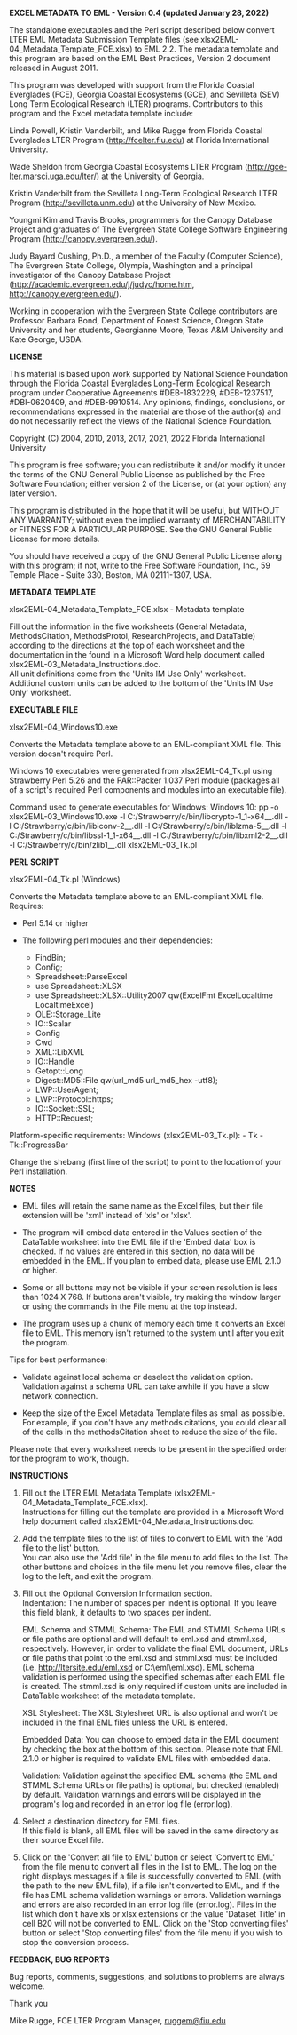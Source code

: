 **EXCEL METADATA TO EML - Version 0.4  (updated January 28, 2022)**

The standalone executables and the Perl script described below convert 
LTER EML Metadata Submission Template files (see xlsx2EML-04_Metadata_Template_FCE.xlsx) 
to EML 2.2.  The metadata template and this program are based on the 
EML Best Practices, Version 2 document released in August 2011. 

This program was developed with support from the Florida Coastal Everglades (FCE), 
Georgia Coastal Ecosystems (GCE), and Sevilleta (SEV) Long Term Ecological 
Research (LTER) programs.  Contributors to this program and the Excel metadata template 
include:

  Linda Powell, Kristin Vanderbilt, and Mike Rugge from Florida Coastal Everglades LTER Program 
  (http://fcelter.fiu.edu) at Florida International University.

  Wade Sheldon from Georgia Coastal Ecosystems LTER Program 
  (http://gce-lter.marsci.uga.edu/lter/) at the University of Georgia.

  Kristin Vanderbilt from the Sevilleta Long-Term Ecological Research LTER Program 
  (http://sevilleta.unm.edu) at the University of New Mexico.

  Youngmi Kim and Travis Brooks, programmers for the Canopy Database Project and graduates 
  of The Evergreen State College Software Engineering Program (http://canopy.evergreen.edu/).

  Judy Bayard Cushing, Ph.D., a member of the Faculty (Computer Science), The Evergreen State College, 
  Olympia, Washington and a principal investigator of the Canopy Database Project 
  (http://academic.evergreen.edu/j/judyc/home.htm, http://canopy.evergreen.edu/).

  Working in cooperation with the Evergreen State College contributors are Professor Barbara Bond, 
  Department of Forest Science, Oregon State University and her students, Georgianne Moore, 
  Texas A&M University and Kate George, USDA.


**LICENSE**

This material is based upon work supported by National Science Foundation
through the Florida Coastal Everglades Long-Term Ecological Research program
under Cooperative Agreements #DEB-1832229, #DEB-1237517, #DBI-0620409, and #DEB-9910514. Any opinions,
findings, conclusions, or recommendations expressed in the material are those
of the author(s) and do not necessarily reflect the views of the National
Science Foundation.

Copyright (C) 2004, 2010, 2013, 2017, 2021, 2022  Florida International University

This program is free software; you can redistribute it and/or
modify it under the terms of the GNU General Public License
as published by the Free Software Foundation; either version 2
of the License, or (at your option) any later version.

This program is distributed in the hope that it will be useful,
but WITHOUT ANY WARRANTY; without even the implied warranty of
MERCHANTABILITY or FITNESS FOR A PARTICULAR PURPOSE.  See the
GNU General Public License for more details.

You should have received a copy of the GNU General Public License
along with this program; if not, write to the Free Software
Foundation, Inc., 59 Temple Place - Suite 330, Boston, MA  02111-1307, USA.

**METADATA TEMPLATE**

xlsx2EML-04_Metadata_Template_FCE.xlsx - Metadata template

Fill out the information in the five worksheets (General Metadata, MethodsCitation, MethodsProtol,
ResearchProjects, and DataTable) according to the directions at the top of each worksheet and the 
documentation in the found in a Microsoft Word help document called xlsx2EML-03_Metadata_Instructions.doc.  
All unit definitions come from the 'Units IM Use Only' worksheet.  
Additional custom units can be added to the bottom of the 'Units IM Use Only' worksheet.  


**EXECUTABLE FILE**

xlsx2EML-04_Windows10.exe

Converts the Metadata template above to an EML-compliant XML file.
This version doesn't require Perl. 

Windows 10 executables were generated from xlsx2EML-04_Tk.pl using Strawberry Perl 5.26 and the 
PAR::Packer 1.037 Perl module (packages all of a script's required Perl components and modules into an 
executable file).  

Command used to generate executables for Windows:
Windows 10:
pp -o xlsx2EML-03_Windows10.exe -l C:/Strawberry/c/bin/libcrypto-1_1-x64__.dll -l C:/Strawberry/c/bin/libiconv-2__.dll -l C:/Strawberry/c/bin/liblzma-5__.dll -l C:/Strawberry/c/bin/libssl-1_1-x64__.dll -l C:/Strawberry/c/bin/libxml2-2__.dll -l C:/Strawberry/c/bin/zlib1__.dll xlsx2EML-03_Tk.pl      	        

**PERL SCRIPT**

xlsx2EML-04_Tk.pl (Windows)

Converts the Metadata template above to an EML-compliant XML file.
Requires:
- Perl 5.14 or higher

- The following perl modules and their dependencies:
	- FindBin;
	- Config;
	- Spreadsheet::ParseExcel
	- use Spreadsheet::XLSX
	- use Spreadsheet::XLSX::Utility2007 qw(ExcelFmt ExcelLocaltime LocaltimeExcel)
	- OLE::Storage_Lite
	- IO::Scalar
	- Config
	- Cwd
	- XML::LibXML
	- IO::Handle
	- Getopt::Long
	- Digest::MD5::File qw(url_md5 url_md5_hex -utf8);
	- LWP::UserAgent;
	- LWP::Protocol::https;
	- IO::Socket::SSL;
	- HTTP::Request;      

Platform-specific requirements:
Windows (xlsx2EML-03_Tk.pl):
	- Tk
	- Tk::ProgressBar

Change the shebang (first line of the script) to point to the location of your Perl installation.
    

**NOTES**

- EML files will retain the same name as the Excel files, but their file extension will be 'xml' instead of 'xls' or 'xlsx'. 

- The program will embed data entered in the Values section of the DataTable worksheet into the EML file if the 
'Embed data' box is checked.  If no values are entered in this section, no data will be embedded in the EML. 
If you plan to embed data, please use EML 2.1.0 or higher.

- Some or all buttons may not be visible if your screen resolution is less than 1024 X 768.  If buttons aren't
visible, try making the window larger or using the commands in the File menu at the top instead.

- The program uses up a chunk of memory each time it converts an Excel file to EML.  This memory isn't returned to
the system until after you exit the program.

Tips for best performance:

- Validate against local schema or deselect the validation option.  Validation against a schema URL can take 
awhile if you have a slow network connection.

- Keep the size of the Excel Metadata Template files as small as possible.  For example, if you don't have 
any methods citations, you could clear all of the cells in the methodsCitation sheet to reduce the size of the file.

Please note that every worksheet needs to be present in the specified order for the program to work, though.

**INSTRUCTIONS**

1. Fill out the LTER EML Metadata Template (xlsx2EML-04_Metadata_Template_FCE.xlsx).  
Instructions for filling out the template are provided in a Microsoft Word help document called xlsx2EML-04_Metadata_Instructions.doc.

2. Add the template files to the list of files to convert to EML with the 'Add file to the list' button.  
You can also use the 'Add file' in the file menu to add files to the list.  The other buttons and 
choices in the file menu let you remove files, clear the log to the left, and exit the program.

3. Fill out the Optional Conversion Information section.  
	Indentation:  The number of spaces per indent is optional.  If you leave this field blank, it defaults to two spaces per indent. 

	EML Schema and STMML Schema:  The EML and STMML Schema URLs or file paths are optional and will default to eml.xsd and stmml.xsd, respectively. However, in order to validate the final EML document, URLs or file paths that point to the eml.xsd and stmml.xsd must be included (i.e. http://ltersite.edu/eml.xsd or C:\eml\eml.xsd). EML schema validation is performed using the specified schemas after each EML file is created. The stmml.xsd is only required if custom units are included in DataTable worksheet of the metadata template. 

	XSL Stylesheet:  The XSL Stylesheet URL is also optional and won't be included in the final EML files unless the URL is entered.  

	Embedded Data:  You can choose to embed data in the EML document by checking the box at the bottom of this section. Please note that EML 2.1.0 or higher is required to validate EML files with embedded data.

	Validation:  Validation against the specified EML schema (the EML and STMML Schema URLs or file paths) is optional, but checked (enabled) by default. Validation warnings and errors will be displayed in the program's log and recorded in an error log file (error.log). 

4. Select a destination directory for EML files.  
If this field is blank, all EML files will be saved in the same directory as their source Excel file.  

5. Click on the 'Convert all file to EML' button or select 'Convert to EML' from the file menu 
to convert all files in the list to EML.  The log on the right displays messages if a file is successfully
converted to EML (with the path to the new EML file), if a file isn't converted to EML, and if the file 
has EML schema validation warnings or errors.  Validation warnings and errors are also recorded in an 
error log file (error.log). Files in the list which don't have xls or xlsx extensions or the value 'Dataset Title' 
in cell B20 will not be converted to EML.  Click on the 'Stop converting files' button or select 
'Stop converting files' from the file menu if you wish to stop the conversion process.

**FEEDBACK, BUG REPORTS**

Bug reports, comments, suggestions, and solutions to problems are always welcome. 

Thank you

Mike Rugge, FCE LTER Program Manager, ruggem@fiu.edu
